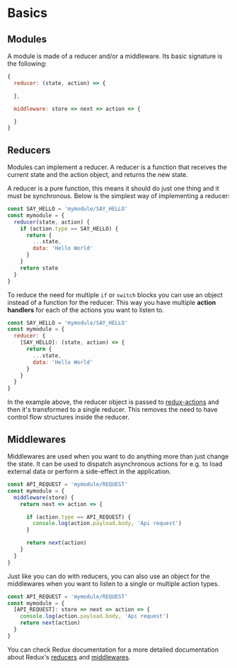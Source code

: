 # Basics

## Modules

A module is made of a reducer and/or a middleware. Its basic signature is the following:

```js
{
  reducer: (state, action) => {

  },

  middleware: store => next => action => {

  }
}
```

## Reducers

Modules can implement a reducer. A reducer is a function that receives the current state and the action object, and returns the new state.

A reducer is a pure function, this means it should do just one thing and it must be synchronous. Below is the simplest way of implementing a reducer:

```js
const SAY_HELLO = 'mymodule/SAY_HELLO'
const mymodule = {
  reducer(state, action) {
    if (action.type == SAY_HELLO) {
      return {
        ...state,
        data: 'Hello World'
      }
    }
    return state
  }
}
```

To reduce the need for multiple `if` or `switch` blocks you can use an object instead of a function for the reducer. This way you have multiple **action handlers** for each of the actions you want to listen to.

```js
const SAY_HELLO = 'mymodule/SAY_HELLO'
const mymodule = {
  reducer: {
    [SAY_HELLO]: (state, action) => {
      return {
        ...state,
        data: 'Hello World'
      }
    }
  }
}
```

In the example above, the reducer object is passed to [redux-actions](https://github.com/acdlite/redux-actions) and then it's transformed to a single reducer. This removes the need to have control flow structures inside the reducer.

## Middlewares

Middlewares are used when you want to do anything more than just change the state. It can be used to dispatch asynchronous actions for e.g. to load external data or perform a side-effect in the application.

```js
const API_REQUEST = 'mymodule/REQUEST'
const mymodule = {
  middleware(store) {
    return next => action => {

      if (action.type == API_REQUEST) {
        console.log(action.payload.body, 'Api request')
      }

      return next(action)
    }
  }
}
```

Just like you can do with reducers, you can also use an object for the middlewares when you want to listen to a single or multiple action types.

```js
const API_REQUEST = 'mymodule/REQUEST'
const mymodule = {
  [API_REQUEST]: store => next => action => {
    console.log(action.payload.body, 'Api request')
    return next(action)
  }
}
```

You can check Redux documentation for a more detailed documentation about Redux's [reducers](http://redux.js.org/docs/basics/Reducers.html) and [middlewares](http://redux.js.org/docs/advanced/Middleware.html).